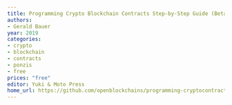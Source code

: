```yaml
---
title: Programming Crypto Blockchain Contracts Step-by-Step Guide (Beta)
authors:
- Gerald Bauer
year: 2019
categories:
- crypto
- blockchain
- contracts
- ponzis
- free
prices: "free"
editor: Yuki & Moto Press
home_url: https://github.com/openblockchains/programming-cryptocontracts
---
```

